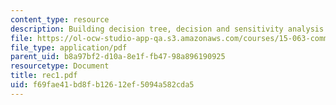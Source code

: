 ```yaml
---
content_type: resource
description: Building decision tree, decision and sensitivity analysis and examples.
file: https://ol-ocw-studio-app-qa.s3.amazonaws.com/courses/15-063-communicating-with-data-summer-2003/f69fae41bd8fb12612ef5094a582cda5_rec1.pdf
file_type: application/pdf
parent_uid: b8a97bf2-d10a-8e1f-fb47-98a896190925
resourcetype: Document
title: rec1.pdf
uid: f69fae41-bd8f-b126-12ef-5094a582cda5
---
```

